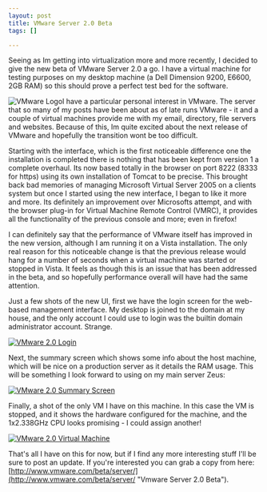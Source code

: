 ```yaml
--- 
layout: post
title: VMware Server 2.0 Beta
tags: []

---
```




Seeing as Im getting into virtualization more and more recently, I decided to give the new beta of VMware Server 2.0 a go. I have a virtual machine for testing purposes on my desktop machine (a Dell Dimension 9200, E6600, 2GB RAM)  so this should prove a perfect test bed for the software.




![VMware Logo](http://cdn.robgolding.com/uploads/2007/11/vmware.png "VMware Logo")I have a particular personal interest in VMware. The server that so many of my posts have been about as of late runs VMware - it and a couple of virtual machines provide me with my email, directory, file servers and websites. Because of this, Im quite excited about the next release of VMware  and hopefully the transition wont be too difficult.




Starting with the interface, which is the first noticeable difference one the installation is completed  there is nothing that has been kept from version 1  a complete overhaul. Its now based totally in the browser  on port 8222 (8333 for https)  using its own installation of Tomcat to be precise. This brought back bad memories of managing Microsoft Virtual Server 2005 on a clients system  but once I started using the new interface, I began to like it more and more. Its definitely an improvement over Microsofts attempt, and with the browser plug-in for Virtual Machine Remote Control (VMRC), it provides all the functionality of the previous console and more; even in firefox!




I can definitely say that the performance of VMware itself has improved in the new version, although I am running it on a Vista installation. The only real reason for this noticeable change is that the previous release would hang for a number of seconds when a virtual machine was started or stopped in Vista. It feels as though this is an issue that has been addressed in the beta, and so hopefully performance overall will have had the same attention.




Just a few shots of the new UI, first we have the login screen for the web-based management interface. My desktop is joined to the domain at my house, and the only account I could use to login was the builtin domain administrator account. Strange.




[![VMware 2.0 Login](http://cdn.robgolding.com/uploads/2007/11/vmware-login.thumbnail.png)](http://cdn.robgolding.com/uploads/2007/11/vmware-login.png "VMware 2.0 Login")




Next, the summary screen which shows some info about the host machine, which will be nice on a production server as it details the RAM usage. This will be something I look forward to using on my main server Zeus:




[![VMware 2.0 Summary Screen](http://cdn.robgolding.com/uploads/2007/11/vmware-summary.thumbnail.png)](http://cdn.robgolding.com/uploads/2007/11/vmware-summary.png "VMware 2.0 Summary Screen")




Finally, a shot of the only VM I have on this machine. In this case the VM is stopped, and it shows the hardware configured for the machine, and the 1x2.338GHz CPU looks promising - I could assign another!




[![VMware 2.0 Virtual Machine](http://cdn.robgolding.com/uploads/2007/11/vmware-vm.thumbnail.png)](http://cdn.robgolding.com/uploads/2007/11/vmware-vm.png "VMware 2.0 Virtual Machine")




That's all I have on this for now, but if I find any more interesting stuff I'll be sure to post an update. If you're interested you can grab a copy from here: [http://www.vmware.com/beta/server/](http://www.vmware.com/beta/server/ "Vmware Server 2.0 Beta").

